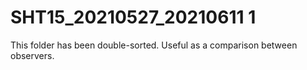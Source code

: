 # SHT15_20210527_20210611 1

This folder has been double-sorted. Useful as a comparison between observers. 

